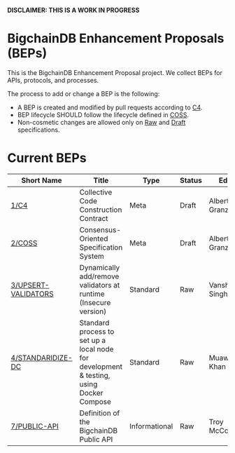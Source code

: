 **DISCLAIMER: THIS IS A WORK IN PROGRESS**

# BigchainDB Enhancement Proposals (BEPs)

This is the BigchainDB Enhancement Proposal project. We collect BEPs for APIs, protocols, and processes.

The process to add or change a BEP is the following:
- A BEP is created and modified by pull requests according to [C4](./1).
- BEP lifecycle SHOULD follow the lifecycle defined in [COSS](./2).
- Non-cosmetic changes are allowed only on [Raw](./2#raw-beps) and [Draft](./2#draft-beps) specifications.

# Current BEPs

Short Name    | Title                                                        | Type     | Status     | Editor
--------------|--------------------------------------------------------------|----------|------------|-------
[1/C4](1)     | Collective Code Construction Contract                        | Meta     | Draft      | Alberto Granzotto
[2/COSS](2)   | Consensus-Oriented Specification System                      | Meta     | Draft      | Alberto Granzotto
[3/UPSERT-VALIDATORS](3) | Dynamically add/remove validators at runtime (Insecure version)  | Standard | Raw | Vanshdeep Singh
[4/STANDARIDIZE-DC](4) | Standard process to set up a local node for development & testing, using Docker Compose | Standard | Raw | Muawia Khan
[7/PUBLIC-API](7) | Definition of the BigchainDB Public API                  | Informational | Raw   | Troy McConaghy
